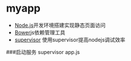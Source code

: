 # myapp

- [Node.js](https://nodejs.org/)开发环境搭建实现静态页面访问
- [Bower](https://bower.io/)js依赖管理工具
- [supervisor](http://www.cnblogs.com/pigtail/archive/2013/01/08/2851056.html) 使用supervisor提高nodejs调试效率

###启动服务 supervisor app.js
